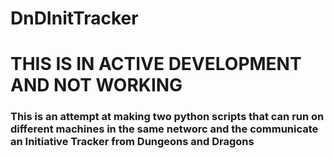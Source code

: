 # DnDInitTracker

# THIS IS IN ACTIVE DEVELOPMENT AND NOT WORKING

### This is an attempt at making two python scripts that can run on different machines in the same networc and the communicate an Initiative Tracker from Dungeons and Dragons
